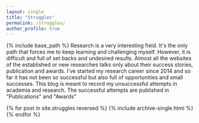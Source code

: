 ```yaml
---
layout: single
title: "Struggles"
permalink: /struggles/
author_profile: true
---
```


{% include base_path %}
Research is a very interesting field. It's the only path that forces me to keep learning
and challenging myself. However, it is difficult and full of set backs and undesired results.
Almost all the websites of the established or new researches talks only about their success stories, publication and awards.
I've started my research career since 2014 and so far it has not been so successful but also full of opportunities and small successes.
This blog is meant to record my unsuccessful attempts in academia and research. The successful attempts are published in "Publications" and "Awards"

{% for post in site.struggles reversed %}
{% include archive-single.html %}
{% endfor %}

